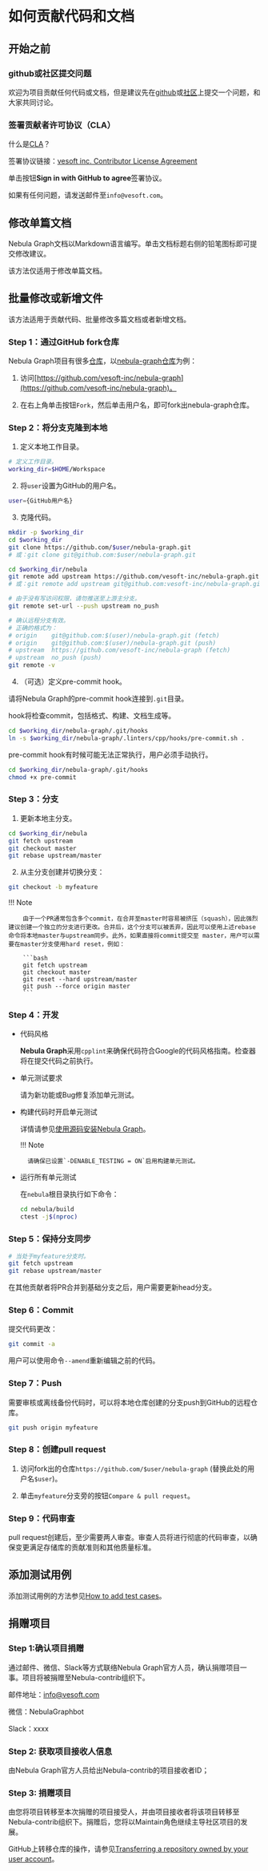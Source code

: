 # 如何贡献代码和文档

## 开始之前

### github或社区提交问题

欢迎为项目贡献任何代码或文档，但是建议先在[github](https://github.com/vesoft-inc/nebula-graph)或[社区](https://discuss.nebula-graph.io/)上提交一个问题，和大家共同讨论。

### 签署贡献者许可协议（CLA）

什么是[CLA](https://www.apache.org/licenses/contributor-agreements.html)？

签署协议链接：[vesoft inc. Contributor License Agreement](https://cla-assistant.io/vesoft-inc/)

单击按钮**Sign in with GitHub to agree**签署协议。

如果有任何问题，请发送邮件至`info@vesoft.com`。

## 修改单篇文档

Nebula Graph文档以Markdown语言编写。单击文档标题右侧的铅笔图标即可提交修改建议。

该方法仅适用于修改单篇文档。

## 批量修改或新增文件

该方法适用于贡献代码、批量修改多篇文档或者新增文档。

### Step 1：通过GitHub fork仓库

Nebula Graph项目有很多[仓库](https://github.com/vesoft-inc)，以[nebula-graph仓库](https://github.com/vesoft-inc/nebula-graph)为例：

1. 访问[https://github.com/vesoft-inc/nebula-graph](https://github.com/vesoft-inc/nebula-graph)。

2. 在右上角单击按钮`Fork`，然后单击用户名，即可fork出nebula-graph仓库。

### Step 2：将分支克隆到本地

1. 定义本地工作目录。

  ```bash
  # 定义工作目录。
  working_dir=$HOME/Workspace
  ```

2. 将`user`设置为GitHub的用户名。

  ```bash
  user={GitHub用户名}
  ```

3. 克隆代码。

  ```bash
  mkdir -p $working_dir
  cd $working_dir
  git clone https://github.com/$user/nebula-graph.git
  # 或：git clone git@github.com:$user/nebula-graph.git

  cd $working_dir/nebula
  git remote add upstream https://github.com/vesoft-inc/nebula-graph.git
  # 或：git remote add upstream git@github.com:vesoft-inc/nebula-graph.git

  # 由于没有写访问权限，请勿推送至上游主分支。
  git remote set-url --push upstream no_push

  # 确认远程分支有效。
  # 正确的格式为：
  # origin    git@github.com:$(user)/nebula-graph.git (fetch)
  # origin    git@github.com:$(user)/nebula-graph.git (push)
  # upstream  https://github.com/vesoft-inc/nebula-graph (fetch)
  # upstream  no_push (push)
  git remote -v
  ```

4. （可选）定义pre-commit hook。

  请将Nebula Graph的pre-commit hook连接到`.git`目录。

  hook将检查commit，包括格式、构建、文档生成等。

  ```bash
  cd $working_dir/nebula-graph/.git/hooks
  ln -s $working_dir/nebula-graph/.linters/cpp/hooks/pre-commit.sh .
  ```

  pre-commit hook有时候可能无法正常执行，用户必须手动执行。

  ```bash
  cd $working_dir/nebula-graph/.git/hooks
  chmod +x pre-commit
  ```

### Step 3：分支

1. 更新本地主分支。

  ```bash
  cd $working_dir/nebula
  git fetch upstream
  git checkout master
  git rebase upstream/master
  ```

2. 从主分支创建并切换分支：

  ```bash
  git checkout -b myfeature
  ```

  !!! Note

        由于一个PR通常包含多个commit，在合并至master时容易被挤压（squash），因此强烈建议创建一个独立的分支进行更改。合并后，这个分支可以被丢弃，因此可以使用上述rebase命令将本地master与upstream同步。此外，如果直接将commit提交至 master，用户可以需要在master分支使用hard reset，例如：

        ```bash
        git fetch upstream
        git checkout master
        git reset --hard upstream/master
        git push --force origin master
        ```

### Step 4：开发

- 代码风格

  **Nebula Graph**采用`cpplint`来确保代码符合Google的代码风格指南。检查器将在提交代码之前执行。

- 单元测试要求

  请为新功能或Bug修复添加单元测试。

- 构建代码时开启单元测试

  详情请参见[使用源码安装Nebula Graph](../4.deployment-and-installation/2.compile-and-install-nebula-graph/1.install-nebula-graph-by-compiling-the-source-code.md)。

  !!! Note

        请确保已设置`-DENABLE_TESTING = ON`启用构建单元测试。

- 运行所有单元测试

  在`nebula`根目录执行如下命令：

  ```bash
  cd nebula/build
  ctest -j$(nproc)
  ```

### Step 5：保持分支同步

```bash
# 当处于myfeature分支时。
git fetch upstream
git rebase upstream/master
```

在其他贡献者将PR合并到基础分支之后，用户需要更新head分支。

### Step 6：Commit

提交代码更改：

```bash
git commit -a
```

用户可以使用命令`--amend`重新编辑之前的代码。

### Step 7：Push

需要审核或离线备份代码时，可以将本地仓库创建的分支push到GitHub的远程仓库。

```bash
git push origin myfeature
```

### Step 8：创建pull request

1. 访问fork出的仓库`https://github.com/$user/nebula-graph` (替换此处的用户名`$user`)。

2. 单击`myfeature`分支旁的按钮`Compare & pull request`。

### Step 9：代码审查

pull request创建后，至少需要两人审查。审查人员将进行彻底的代码审查，以确保变更满足存储库的贡献准则和其他质量标准。

## 添加测试用例

添加测试用例的方法参见[How to add test cases](https://github.com/vesoft-inc/nebula-graph/blob/master/tests/README.md#how-to-add-test-case)。

## 捐赠项目

### Step 1:确认项目捐赠

通过邮件、微信、Slack等方式联络Nebula Graph官方人员，确认捐赠项目一事。项目将被捐赠至Nebula-contrib组织下。

邮件地址：info@vesoft.com

微信：NebulaGraphbot

Slack：xxxx

### Step 2: 获取项目接收人信息

由Nebula Graph官方人员给出Nebula-contrib的项目接收者ID；

### Step 3: 捐赠项目

由您将项目转移至本次捐赠的项目接受人，并由项目接收者将该项目转移至Nebula-contrib组织下。捐赠后，您将以Maintain角色继续主导社区项目的发展。

GitHub上转移仓库的操作，请参见[Transferring a repository owned by your user account](https://docs.github.com/en/enterprise-server@3.0/github/administering-a-repository/managing-repository-settings/transferring-a-repository#transferring-a-repository-owned-by-your-user-account)。 
